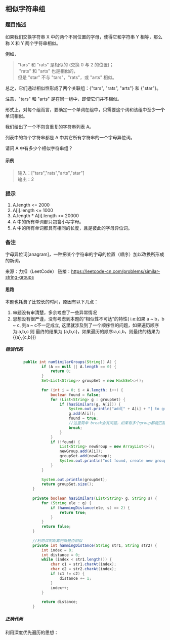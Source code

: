 ## 相似字符串组

### 题目描述

如果我们交换字符串 X 中的两个不同位置的字母，使得它和字符串 Y 相等，那么称 X 和 Y 两个字符串相似。

例如，

> "tars" 和 "rats" 是相似的 (交换 0 与 2 的位置)；   
 "rats" 和 "arts" 也是相似的，   
 但是 "star" 不与 "tars"，"rats"，或 "arts" 相似。

总之，它们通过相似性形成了两个关联组：{"tars", "rats", "arts"} 和 {"star"}。

注意，"tars" 和 "arts" 是在同一组中，即使它们并不相似。

形式上，对每个组而言，要确定一个单词在组中，只需要这个词和该组中至少<strong>一个</strong>单词相似。

我们给出了一个不包含重复的字符串列表 A。

列表中的每个字符串都是 A 中其它所有字符串的一个字母异位词。

请问 A 中有多少个相似字符串组？


#### 示例

> 输入：["tars","rats","arts","star"]   
  输出：2
  
  
###  提示

  1. A.length <= 2000
  2. A[i].length <= 1000
  3. A.length * A[i].length <= 20000
  4. A 中的所有单词都只包含小写字母。
  5. A 中的所有单词都具有相同的长度，且是彼此的字母异位词。
  

### 备注

字母异位词[anagram]，一种把某个字符串的字母的位置（顺序）加以改换所形成的新词。

  来源：力扣（LeetCode）
  链接：https://leetcode-cn.com/problems/similar-string-groups


#### 思路

本题也耗费了比较长的时间，原因有以下几点：

1. 审题没有审清楚，多余考虑了一些异常情况
2. 思想没有很严谨，没有考虑到本题的“相似性不可达”的特性(
i.e:如果 a ~ b，b ~ c, 则a ~ c不一定成立, 这里就涉及到了一个顺序性的问题，如果遍历顺序为:a,b,c 则
最终的结果为 {a,b,c}，如果遍历的顺序:a,c,b，则最终的结果为 {{a},{c,b}})

##### 错误代码

```java
        public int numSimilarGroups(String[] A) {
                if (A == null || A.length == 0) {
                    return 0;
                }
                Set<List<String>> groupSet = new HashSet<>();
        
                for (int i = 0; i < A.length; i++) {
                    boolean found = false;
                    for (List<String> g : groupSet) {
                        if (hasSimilars(g, A[i])) {
                            System.out.println("add[" + A[i] + "] to group:" + g);
                            g.add(A[i]);
                            found = true;
                            //这里简单 break会有问题，如果有多个group都能匹配上，则会出现上面说的传递性问题
                            break;
                        }
                    }
                    if (!found) {
                        List<String> newGroup = new ArrayList<>();
                        newGroup.add(A[i]);
                        groupSet.add(newGroup);
                        System.out.println("not found, create new group:" + newGroup);
                    }
                }
        
                System.out.println(groupSet);
                return groupSet.size();
            }
        
            private boolean hasSimilars(List<String> g, String s) {
                for (String ele : g) {
                    if (hammingDistance(ele, s) == 2) {
                        return true;
                    }
                }
                return false;
            }
        
            //利用汉明距离判断是否相似
            private int hammingDistance(String str1, String str2) {
                int index = 0;
                int distance = 0;
                while (index < str1.length()) {
                    char c1 = str1.charAt(index);
                    char c2 = str2.charAt(index);
                    if (c1 != c2) {
                        distance += 1;
                    }
                    index++;
                }
        
                return distance;
            }

```


##### 正确代码

利用深度优先遍历的思想：



